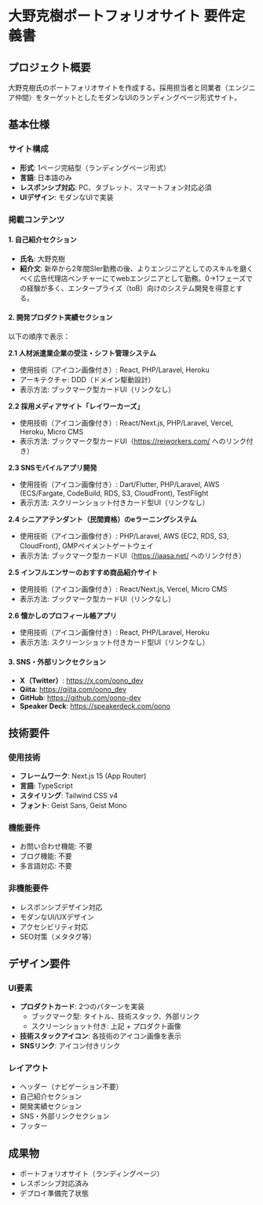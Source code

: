 # 大野克樹ポートフォリオサイト 要件定義書

## プロジェクト概要
大野克樹氏のポートフォリオサイトを作成する。採用担当者と同業者（エンジニア仲間）をターゲットとしたモダンなUIのランディングページ形式サイト。

## 基本仕様

### サイト構成
- **形式**: 1ページ完結型（ランディングページ形式）
- **言語**: 日本語のみ
- **レスポンシブ対応**: PC、タブレット、スマートフォン対応必須
- **UIデザイン**: モダンなUIで実装

### 掲載コンテンツ

#### 1. 自己紹介セクション
- **氏名**: 大野克樹
- **紹介文**: 新卒から2年間SIer勤務の後、よりエンジニアとしてのスキルを磨くべく広告代理店ベンチャーにてwebエンジニアとして勤務。0→1フェーズでの経験が多く、エンタープライズ（toB）向けのシステム開発を得意とする。

#### 2. 開発プロダクト実績セクション
以下の順序で表示：

**2.1 人材派遣業企業の受注・シフト管理システム**
- 使用技術（アイコン画像付き）: React, PHP/Laravel, Heroku
- アーキテクチャ: DDD（ドメイン駆動設計）
- 表示方法: ブックマーク型カードUI（リンクなし）

**2.2 採用メディアサイト「レイワーカーズ」**
- 使用技術（アイコン画像付き）: React/Next.js, PHP/Laravel, Vercel, Heroku, Micro CMS
- 表示方法: ブックマーク型カードUI（https://reiworkers.com/ へのリンク付き）

**2.3 SNSモバイルアプリ開発**
- 使用技術（アイコン画像付き）: Dart/Flutter, PHP/Laravel, AWS (ECS/Fargate, CodeBuild, RDS, S3, CloudFront), TestFlight
- 表示方法: スクリーンショット付きカード型UI（リンクなし）

**2.4 シニアアテンダント（民間資格）のeラーニングシステム**
- 使用技術（アイコン画像付き）: PHP/Laravel, AWS (EC2, RDS, S3, CloudFront), GMPペイメントゲートウェイ
- 表示方法: ブックマーク型カードUI（https://iaasa.net/ へのリンク付き）

**2.5 インフルエンサーのおすすめ商品紹介サイト**
- 使用技術（アイコン画像付き）: React/Next.js, Vercel, Micro CMS
- 表示方法: ブックマーク型カードUI（リンクなし）

**2.6 懐かしのプロフィール帳アプリ**
- 使用技術（アイコン画像付き）: React, PHP/Laravel, Heroku
- 表示方法: スクリーンショット付きカード型UI（リンクなし）

#### 3. SNS・外部リンクセクション
- **X（Twitter）**: https://x.com/oono_dev
- **Qiita**: https://qiita.com/oono_dev
- **GitHub**: https://github.com/oono-dev
- **Speaker Deck**: https://speakerdeck.com/oono

## 技術要件

### 使用技術
- **フレームワーク**: Next.js 15 (App Router)
- **言語**: TypeScript
- **スタイリング**: Tailwind CSS v4
- **フォント**: Geist Sans, Geist Mono

### 機能要件
- お問い合わせ機能: 不要
- ブログ機能: 不要
- 多言語対応: 不要

### 非機能要件
- レスポンシブデザイン対応
- モダンなUI/UXデザイン
- アクセシビリティ対応
- SEO対策（メタタグ等）

## デザイン要件

### UI要素
- **プロダクトカード**: 2つのパターンを実装
  - ブックマーク型: タイトル、技術スタック、外部リンク
  - スクリーンショット付き: 上記 + プロダクト画像
- **技術スタックアイコン**: 各技術のアイコン画像を表示
- **SNSリンク**: アイコン付きリンク

### レイアウト
- ヘッダー（ナビゲーション不要）
- 自己紹介セクション
- 開発実績セクション
- SNS・外部リンクセクション
- フッター

## 成果物
- ポートフォリオサイト（ランディングページ）
- レスポンシブ対応済み
- デプロイ準備完了状態